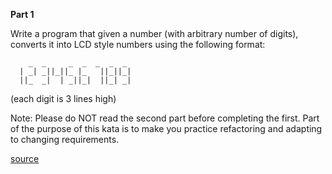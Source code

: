 **Part 1**

Write a program that given a number (with arbitrary number of digits), converts it into LCD style numbers using the following format:

```
    _  _     _  _  _  _  _  
  | _| _||_||_ |_   ||_||_|  
  ||_  _|  | _||_|  ||_| _|  
```
(each digit is 3 lines high)

Note: Please do NOT read the second part before completing the first. Part of the purpose of this kata is to make you practice refactoring and adapting to changing requirements.

[source](http://codingdojo.org/kata/NumberToLCD/)
